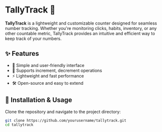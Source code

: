 # TallyTrack 🧮  

**TallyTrack** is a lightweight and customizable counter designed for seamless number tracking. Whether you're monitoring clicks, habits, inventory, or any other countable metric, TallyTrack provides an intuitive and efficient way to keep track of your numbers.  

## ✨ Features  
- 🔢 Simple and user-friendly interface  
- 🔄 Supports increment, decrement operations  
- ⚡ Lightweight and fast performance  
- 🛠️ Open-source and easy to extend  

## 🚀 Installation & Usage  

Clone the repository and navigate to the project directory:  

```bash
git clone https://github.com/yourusername/tallytrack.git  
cd tallytrack  

